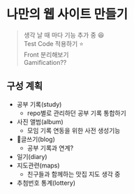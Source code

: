 # 나만의 웹 사이트 만들기

> 생각 날 때 마다 기능 추가 중 😆 <br>
> Test Code 적용하기 ⭐️ <br>
> Front 분리해보기 <br>
> Gamification?? <br>

## 구성 계획

- 공부 기록(study)
  - repo별로 관리하던 공부 기록 통합하기
- 사진 앨범(album)
  - 모임 기록 연동을 위한 사전 생성기능
- 글쓰기(blog)
  - 공부 기록과 연계?
- 일기(diary)
- 지도관련(maps)
  - 친구들과 함께하는 맛집 지도 생각 중
- 추첨번호 통계(lottery)
